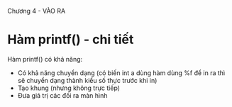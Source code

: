 Chương 4 - VÀO RA
# Hàm printf() - chi tiết
Hàm printf() có khả năng:
- Có khả năng chuyển dạng (có biến int a dùng hàm dùng %f để in ra thì sẽ chuyển dạng thành kiểu số thực trước khi in)
- Tạo khung (nhưng không trực tiếp)
- Đưa giá trị các đối ra màn hình 